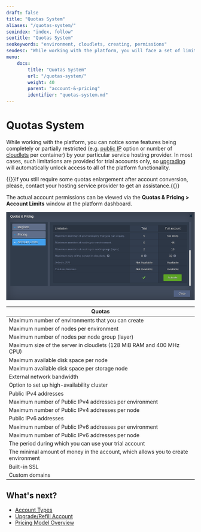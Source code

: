 ```yaml
---
draft: false
title: "Quotas System"
aliases: "/quotas-system/"
seoindex: "index, follow"
seotitle: "Quotas System"
seokeywords: "environment, cloudlets, creating, permissions"
seodesc: "While working with the platform, you will face a set of limits connected with creating environments, adding RECs, setting cloudlet limits, using High Availability and External IP etc."
menu: 
    docs:
        title: "Quotas System"
        url: "/quotas-system/"
        weight: 40
        parent: "account-&-pricing"
        identifier: "quotas-system.md"
---
```


# Quotas System

While working with the platform, you can notice some features being completely or partially restricted (e.g. [public IP](/public-ip/) option or number of [cloudlets](/cloudlet/) per container) by your particular service hosting provider. In most cases, such limitations are provided for trial accounts only, so [upgrading](/upgrade-refill-account/) will automatically unlock access to all of the platform functionality.

{{<tip>}}If you still require some quotas enlargement after account conversion, please, contact your hosting service provider to get an assistance.{{</tip>}}

The actual account permissions can be viewed via the **Quotas & Pricing > Account Limits** window at the platform dashboard.

![quotas and pricing account limits](01-quotas-and-pricing-account-limits.png)

Quotas |
-------------|
Maximum number of environments that you can create |
Maximum number of nodes per environment |
Maximum number of nodes per node group (layer) |
Maximum size of the server in cloudlets (128 MiB RAM and 400 MHz CPU) |
Maximum available disk space per node |
Maximum available disk space per storage node |
External network bandwidth |
Option to set up high-availability cluster |
Public IPv4 addresses |
Maximum number of Public IPv4 addresses per environment |
Maximum number of Public IPv4 addresses per node |
Public IPv6 addresses |
Maximum number of Public IPv6 addresses per environment |
Maximum number of Public IPv6 addresses per node |
The period during which you can use your trial account |
The minimal amount of money in the account, which allows you to create environment |
Built-in SSL |
Custom domains |


## What's next?

* [Account Types](/types-of-accounts/)
* [Upgrade/Refill Account](/upgrade-refill-account/)
* [Pricing Model Overview](/pricing-model/)